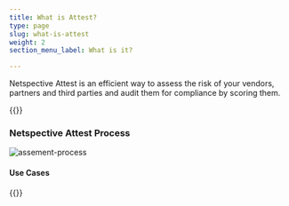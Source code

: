 ```yaml
---
title: What is Attest?
type: page
slug: what-is-attest
weight: 2
section_menu_label: What is it?

---
```

Netspective Attest is an efficient way to assess the risk of your vendors, partners and third parties and audit them for compliance by scoring them.

{{<benefits type="attest-features" column="5">}}

### Netspective Attest Process
![assement-process](img/solutions/attest/assement-process.jpg#center)

#### Use Cases

{{<benefits type="attest-usecase" column="5">}}